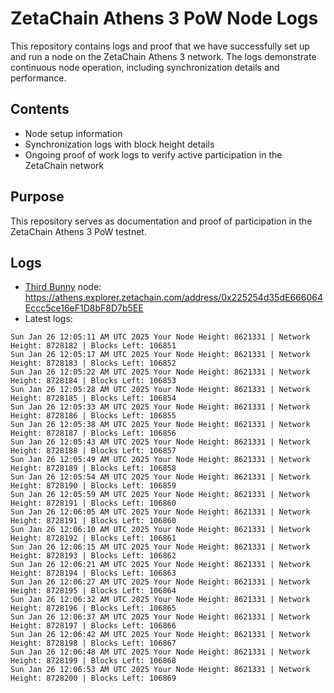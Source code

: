 # ZetaChain Athens 3 PoW Node Logs
This repository contains logs and proof that we have successfully set up and run a node on the ZetaChain Athens 3 network. The logs demonstrate continuous node operation, including synchronization details and performance.

## Contents
- Node setup information
- Synchronization logs with block height details
- Ongoing proof of work logs to verify active participation in the ZetaChain network

## Purpose
This repository serves as documentation and proof of participation in the ZetaChain Athens 3 PoW testnet.

## Logs

- [Third Bunny](https://thirdbunny.xyz/) node: https://athens.explorer.zetachain.com/address/0x225254d35dE666064Eccc5ce16eF1D8bF8D7b5EE
- Latest logs:
```
Sun Jan 26 12:05:11 AM UTC 2025 Your Node Height: 8621331 | Network Height: 8728182 | Blocks Left: 106851
Sun Jan 26 12:05:17 AM UTC 2025 Your Node Height: 8621331 | Network Height: 8728183 | Blocks Left: 106852
Sun Jan 26 12:05:22 AM UTC 2025 Your Node Height: 8621331 | Network Height: 8728184 | Blocks Left: 106853
Sun Jan 26 12:05:28 AM UTC 2025 Your Node Height: 8621331 | Network Height: 8728185 | Blocks Left: 106854
Sun Jan 26 12:05:33 AM UTC 2025 Your Node Height: 8621331 | Network Height: 8728186 | Blocks Left: 106855
Sun Jan 26 12:05:38 AM UTC 2025 Your Node Height: 8621331 | Network Height: 8728187 | Blocks Left: 106856
Sun Jan 26 12:05:43 AM UTC 2025 Your Node Height: 8621331 | Network Height: 8728188 | Blocks Left: 106857
Sun Jan 26 12:05:49 AM UTC 2025 Your Node Height: 8621331 | Network Height: 8728189 | Blocks Left: 106858
Sun Jan 26 12:05:54 AM UTC 2025 Your Node Height: 8621331 | Network Height: 8728190 | Blocks Left: 106859
Sun Jan 26 12:05:59 AM UTC 2025 Your Node Height: 8621331 | Network Height: 8728191 | Blocks Left: 106860
Sun Jan 26 12:06:05 AM UTC 2025 Your Node Height: 8621331 | Network Height: 8728191 | Blocks Left: 106860
Sun Jan 26 12:06:10 AM UTC 2025 Your Node Height: 8621331 | Network Height: 8728192 | Blocks Left: 106861
Sun Jan 26 12:06:15 AM UTC 2025 Your Node Height: 8621331 | Network Height: 8728193 | Blocks Left: 106862
Sun Jan 26 12:06:21 AM UTC 2025 Your Node Height: 8621331 | Network Height: 8728194 | Blocks Left: 106863
Sun Jan 26 12:06:27 AM UTC 2025 Your Node Height: 8621331 | Network Height: 8728195 | Blocks Left: 106864
Sun Jan 26 12:06:32 AM UTC 2025 Your Node Height: 8621331 | Network Height: 8728196 | Blocks Left: 106865
Sun Jan 26 12:06:37 AM UTC 2025 Your Node Height: 8621331 | Network Height: 8728197 | Blocks Left: 106866
Sun Jan 26 12:06:42 AM UTC 2025 Your Node Height: 8621331 | Network Height: 8728198 | Blocks Left: 106867
Sun Jan 26 12:06:48 AM UTC 2025 Your Node Height: 8621331 | Network Height: 8728199 | Blocks Left: 106868
Sun Jan 26 12:06:53 AM UTC 2025 Your Node Height: 8621331 | Network Height: 8728200 | Blocks Left: 106869
```
